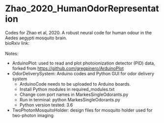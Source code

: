 # Zhao_2020_HumanOdorRepresentation
Codes for Zhao et al, 2020. A robust neural code for human odour in the Aedes aegypti mosquito brain.    
bioRxiv link:     
<br>
Notes:
- ArduinoPlot: used to read and plot photoionization detector (PID) data, forked from https://github.com/gregpinero/ArduinoPlot
- OdorDeliverySystem: Arduino codes and Python GUI for odor delivery system
  - ArduinoCode needs to be uploaded to Arduino boards.
  - Install Python modules in required_modules.txt
  - Change com port names in MarkesSingleOdorants.py
  - Run in terminal: python MarkesSingleOdorants.py
  - Python version tested: 3.6
- TwoPhotonMosquitoHolder: design files for mosquito holder used for two-photon imaging
